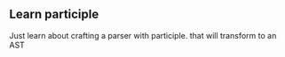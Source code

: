 ## Learn participle

Just learn about crafting a parser with participle. that will transform to an AST